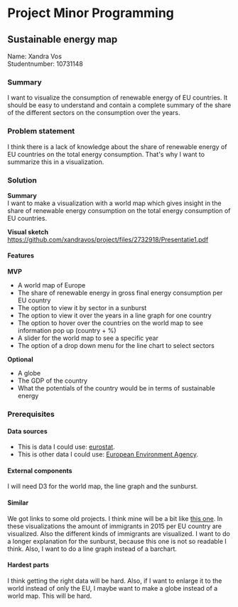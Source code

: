 # Project Minor Programming
## Sustainable energy map
Name: Xandra Vos  
Studentnumber: 10731148

### Summary
I want to visualize the consumption of renewable energy of EU countries. It
should be easy to understand and contain a complete summary of the share of
the different sectors on the consumption over the years.

### Problem statement
I think there is a lack of knowledge about the share of renewable energy of EU
countries on the total energy consumption. That's why I want to summarize
this in a visualization.

### Solution
**Summary**  
I want to make a visualization with a world map which gives insight in the share
of renewable energy consumption on the total energy consumption of EU countries.

**Visual sketch**
https://github.com/xandravos/project/files/2732918/Presentatie1.pdf


#### Features
**MVP**
* A world map of Europe
* The share of renewable energy in gross final energy consumption per EU country
* The option to view it by sector in a sunburst
* The option to view it over the years in a line graph for one country
* The option to hover over the countries on the world map to see information pop up (country + %)
* A slider for the world map to see a specific year
* The option of a drop down menu for the line chart to select sectors

**Optional**
* A globe
* The GDP of the country
* What the potentials of the country would be in terms of sustainable energy

### Prerequisites
#### Data sources
* This is data I could use: [eurostat](https://ec.europa.eu/eurostat/tgm/refreshTableAction.do?tab=table&plugin=1&pcode=sdg_07_40&language=en).
* This is other data I could use: [European Environment Agency](https://www.eea.europa.eu/data-and-maps/indicators/renewable-gross-final-energy-consumption-4/assessment-3).

#### External components
I will need D3 for the world map, the line graph and the sunburst.

#### Similar
We got links to some old projects. I think mine will be a bit like [this one](https://jaspernaberman.github.io/Programming-Project/Scripts/HTML/visualizations.html).
In these visualizations the amount of immigrants in 2015 per EU country are
visualized. Also the different kinds of immigrants are visualized.
I want to do a longer explanation for the sunburst, because this one is not so
readable I think. Also, I want to do a line graph instead of a barchart.

#### Hardest parts
I think getting the right data will be hard. Also, if I want to enlarge it to
the world instead of only the EU, I maybe want to make a globe instead of a
world map. This will be hard.
